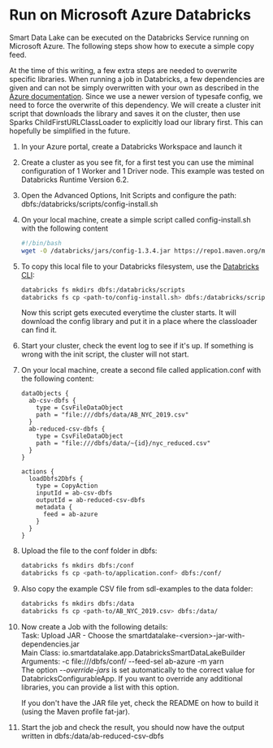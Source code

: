 # Run on Microsoft Azure Databricks

Smart Data Lake can be executed on the Databricks Service running on Microsoft Azure. 
The following steps show how to execute a simple copy feed. 

At the time of this writing, a few extra steps are needed to overwrite specific libraries. 
When running a job in Databricks, a few dependencies are given and can not be simply overwritten with your own as described in the 
[Azure documentation](https://docs.microsoft.com/en-us/azure/databricks/jobs#library-dependencies).
Since we use a newer version of typesafe config, we need to force the overwrite of this dependency. 
We will create a cluster init script that downloads the library and saves it on the cluster, then use Sparks ChildFirstURLClassLoader to explicitly load our library first.
This can hopefully be simplified in the future.

1.  In your Azure portal, create a Databricks Workspace and launch it
1.  Create a cluster as you see fit, for a first test you can use the miminal configuration of 1 Worker and 1 Driver node. 
    This example was tested on Databricks Runtime Version 6.2.
1.  Open the Advanced Options, Init Scripts and configure the path:
    dbfs:/databricks/scripts/config-install.sh
1.  On your local machine, create a simple script called config-install.sh with the following content
    ```bash
    #!/bin/bash
    wget -O /databricks/jars/config-1.3.4.jar https://repo1.maven.org/maven2/com/typesafe/config/1.3.4/config-1.3.4.jar
    ```
1.  To copy this local file to your Databricks filesystem, use the [Databricks CLI](https://docs.databricks.com/dev-tools/cli/index.html):
    ```bash
    databricks fs mkdirs dbfs:/databricks/scripts
    databricks fs cp <path-to/config-install.sh> dbfs:/databricks/scripts/
    ```
    Now this script gets executed everytime the cluster starts.
    It will download the config library and put it in a place where the classloader can find it.
1.  Start your cluster, check the event log to see if it's up. 
    If something is wrong with the init script, the cluster will not start.
1.  On your local machine, create a second file called application.conf with the following content:
    ```hocon   
    dataObjects {
      ab-csv-dbfs {
        type = CsvFileDataObject
        path = "file:///dbfs/data/AB_NYC_2019.csv"
      }
      ab-reduced-csv-dbfs {
        type = CsvFileDataObject
        path = "file:///dbfs/data/~{id}/nyc_reduced.csv"
      }
    }
    
    actions {
      loadDbfs2Dbfs {
        type = CopyAction
        inputId = ab-csv-dbfs
        outputId = ab-reduced-csv-dbfs
        metadata {
          feed = ab-azure
        }
      }
    }
    ```
1.  Upload the file to the conf folder in dbfs:
    ```bash
    databricks fs mkdirs dbfs:/conf
    databricks fs cp <path-to/application.conf> dbfs:/conf/
    ```
1.  Also copy the example CSV file from sdl-examples to the data folder:
    ```bash
    databricks fs mkdirs dbfs:/data
    databricks fs cp <path-to/AB_NYC_2019.csv> dbfs:/data/
    ```
1.  Now create a Job with the following details:<br/>
    Task: Upload JAR - Choose the smartdatalake-\<version>-jar-with-dependencies.jar<br/>
    Main Class: io.smartdatalake.app.DatabricksSmartDataLakeBuilder
    Arguments: -c file:///dbfs/conf/ --feed-sel ab-azure -m yarn<br/>
    The option *--override-jars* is set automatically to the correct value for DatabricksConfigurableApp. 
    If you want to override any additional libraries, you can provide a list with this option. 
    
    If you don't have the JAR file yet, check the README on how to build it (using the Maven profile fat-jar). 
1.  Start the job and check the result, you should now have the output written in dbfs:/data/ab-reduced-csv-dbfs
